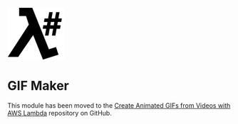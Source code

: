![λ#](../../src/DocFx/images/LambdaSharpLogo.png)

# GIF Maker

This module has been moved to the [Create Animated GIFs from Videos with AWS Lambda](https://github.com/LambdaSharp/GifMaker-Sample) repository on GitHub.